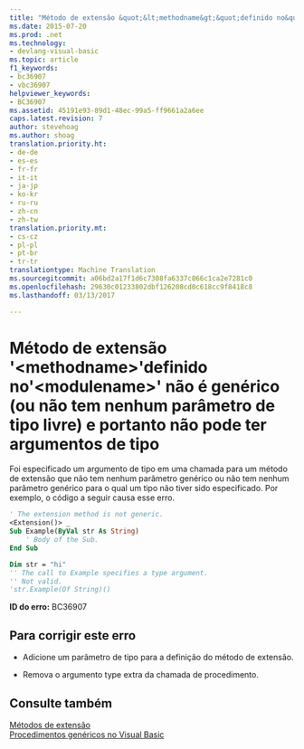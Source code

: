```yaml
---
title: "Método de extensão &quot;&lt;methodname&gt;&quot;definido no&quot;&lt;modulename&gt;&quot; não é genérico (ou não tem nenhum parâmetro de tipo livre) e portanto não pode ter argumentos de tipo | Documentos do Microsoft"
ms.date: 2015-07-20
ms.prod: .net
ms.technology:
- devlang-visual-basic
ms.topic: article
f1_keywords:
- bc36907
- vbc36907
helpviewer_keywords:
- BC36907
ms.assetid: 45191e93-89d1-48ec-99a5-ff9661a2a6ee
caps.latest.revision: 7
author: stevehoag
ms.author: shoag
translation.priority.ht:
- de-de
- es-es
- fr-fr
- it-it
- ja-jp
- ko-kr
- ru-ru
- zh-cn
- zh-tw
translation.priority.mt:
- cs-cz
- pl-pl
- pt-br
- tr-tr
translationtype: Machine Translation
ms.sourcegitcommit: a06bd2a17f1d6c7308fa6337c866c1ca2e7281c0
ms.openlocfilehash: 29630c01233802dbf126208cd0c618cc9f8418c8
ms.lasthandoff: 03/13/2017

---
```

# <a name="extension-method-39ltmethodnamegt39-defined-in-39ltmodulenamegt39-is-not-generic-or-has-no-free-type-parameters-and-so-cannot-have-type-arguments"></a>Método de extensão '&lt;methodname&gt;'definido no'&lt;modulename&gt;' não é genérico (ou não tem nenhum parâmetro de tipo livre) e portanto não pode ter argumentos de tipo
Foi especificado um argumento de tipo em uma chamada para um método de extensão que não tem nenhum parâmetro genérico ou não tem nenhum parâmetro genérico para o qual um tipo não tiver sido especificado. Por exemplo, o código a seguir causa esse erro.  
  
```vb  
' The extension method is not generic.  
<Extension()> _  
Sub Example(ByVal str As String)  
    ' Body of the Sub.  
End Sub  
```  
  
```vb  
Dim str = "hi"  
'' The call to Example specifies a type argument.  
'' Not valid.  
'str.Example(Of String)()  
```  
  
 **ID do erro:** BC36907  
  
## <a name="to-correct-this-error"></a>Para corrigir este erro  
  
-   Adicione um parâmetro de tipo para a definição do método de extensão.  
  
-   Remova o argumento type extra da chamada de procedimento.  
  
## <a name="see-also"></a>Consulte também  
 [Métodos de extensão](../../visual-basic/programming-guide/language-features/procedures/extension-methods.md)   
 [Procedimentos genéricos no Visual Basic](../../visual-basic/programming-guide/language-features/data-types/generic-procedures.md)
